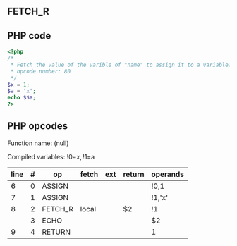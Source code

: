 FETCH\_R
--------

PHP code
--------

``` php
<?php
/*
 * Fetch the value of the varible of "name" to assign it to a variable?  Read-only?
 * opcode number: 80
 */
$x = 1;
$a = 'x';
echo $$a;
?>
```

PHP opcodes
-----------

Function name: (null)

Compiled variables: !0=$x, !1=$a

| line | \#  | op       | fetch | ext | return | operands |
|------|-----|----------|-------|-----|--------|----------|
| 6    | 0   | ASSIGN   |       |     |        | !0,1     |
| 7    | 1   | ASSIGN   |       |     |        | !1,'x'   |
| 8    | 2   | FETCH\_R | local |     | $2     | !1       |
|      | 3   | ECHO     |       |     |        | $2       |
| 9    | 4   | RETURN   |       |     |        | 1        |
